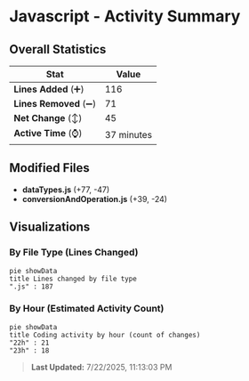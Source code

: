 # Javascript - Activity Summary 

## Overall Statistics

| Stat                   | Value                                                             |
| ---------------------- | ----------------------------------------------------------------- |
| **Lines Added** (➕)   | 116                                          |
| **Lines Removed** (➖) | 71                                        |
| **Net Change** (↕)    | 45                |
| **Active Time** (⌚)   | 37 minutes |


## Modified Files
- **dataTypes.js** (+77, -47)
- **conversionAndOperation.js** (+39, -24)

## Visualizations

### By File Type (Lines Changed)

```mermaid
pie showData
title Lines changed by file type
".js" : 187
```

### By Hour (Estimated Activity Count)

```mermaid
pie showData
title Coding activity by hour (count of changes)
"22h" : 21
"23h" : 18
```


> **Last Updated:** 7/22/2025, 11:13:03 PM